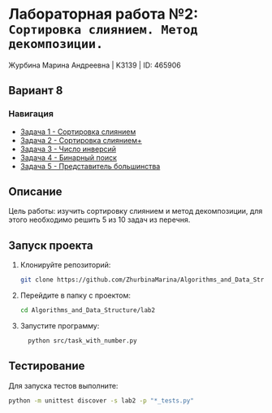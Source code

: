 # Лабораторная работа №2: `Сортировка слиянием. Метод декомпозиции.`

Журбина Марина Андреевна | K3139 | ID: 465906
## Вариант 8
### Навигация

- [Задача 1 - Сортировка слиянием](task1/task1.md)
- [Задача 2 - Сортировка слиянием+](task2/task2.md)
- [Задача 3 - Число инверсий](task3/task3.md)
- [Задача 4 - Бинарный поиск](task4/task4.md)
- [Задача 5 - Представитель большинства](task5/task5.md)

## Описание

Цель работы: изучить сортировку слиянием и метод декомпозиции, для этого необходимо решить 5 из 10 задач из перечня.

## Запуск проекта
1. Клонируйте репозиторий:
   ```bash
   git clone https://github.com/ZhurbinaMarina/Algorithms_and_Data_Structure.git
   ```
2. Перейдите в папку с проектом:
   ```bash
   cd Algorithms_and_Data_Structure/lab2
   ```
3. Запустите программу:
   ```bash
     python src/task_with_number.py
   ```

## Тестирование
Для запуска тестов выполните:
```bash
python -m unittest discover -s lab2 -p "*_tests.py"
```